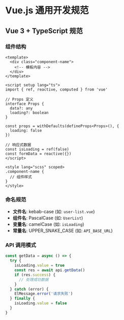 # Vue.js 通用开发规范

## Vue 3 + TypeScript 规范

### 组件结构

```vue
<template>
  <div class="component-name">
    <!-- 模板内容 -->
  </div>
</template>

<script setup lang="ts">
import { ref, reactive, computed } from 'vue'

// Props 定义
interface Props {
  data?: any
  loading?: boolean
}

const props = withDefaults(defineProps<Props>(), {
  loading: false
})

// 响应式数据
const isLoading = ref(false)
const formData = reactive({})
</script>

<style lang="scss" scoped>
.component-name {
  // 组件样式
}
</style>
```

### 命名规范

- **文件名**: kebab-case (如: `user-list.vue`)
- **组件名**: PascalCase (如: `UserList`)
- **变量名**: camelCase (如: `isLoading`)
- **常量名**: UPPER_SNAKE_CASE (如: `API_BASE_URL`)

### API 调用模式

```typescript
const getData = async () => {
  try {
    isLoading.value = true
    const res = await api.getData()
    if (res.success) {
      // 处理成功数据
    }
  } catch (error) {
    ElMessage.error('请求失败')
  } finally {
    isLoading.value = false
  }
}
```
